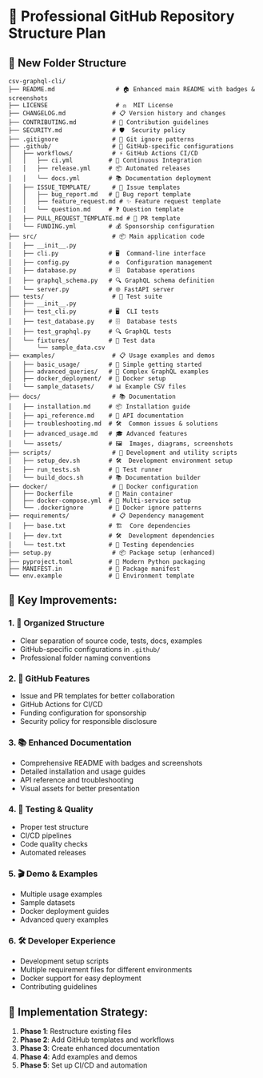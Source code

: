 # 🚀 Professional GitHub Repository Structure Plan

## 📁 New Folder Structure

```
csv-graphql-cli/
├── README.md                 # 🏠 Enhanced main README with badges & screenshots
├── LICENSE                   # ⚖️  MIT License
├── CHANGELOG.md             # 📋 Version history and changes
├── CONTRIBUTING.md          # 🤝 Contribution guidelines
├── SECURITY.md              # 🛡️  Security policy
├── .gitignore               # 🚫 Git ignore patterns
├── .github/                 # 🐙 GitHub-specific configurations
│   ├── workflows/           # ⚡ GitHub Actions CI/CD
│   │   ├── ci.yml          # 🧪 Continuous Integration
│   │   ├── release.yml     # 📦 Automated releases
│   │   └── docs.yml        # 📚 Documentation deployment
│   ├── ISSUE_TEMPLATE/      # 📝 Issue templates
│   │   ├── bug_report.md   # 🐛 Bug report template
│   │   ├── feature_request.md # ✨ Feature request template
│   │   └── question.md     # ❓ Question template
│   ├── PULL_REQUEST_TEMPLATE.md # 🔄 PR template
│   └── FUNDING.yml         # 💰 Sponsorship configuration
├── src/                     # 📦 Main application code
│   ├── __init__.py         
│   ├── cli.py              # 🖥️  Command-line interface
│   ├── config.py           # ⚙️  Configuration management
│   ├── database.py         # 🗄️  Database operations
│   ├── graphql_schema.py   # 🔍 GraphQL schema definition
│   └── server.py           # 🌐 FastAPI server
├── tests/                   # 🧪 Test suite
│   ├── __init__.py
│   ├── test_cli.py         # 🖥️  CLI tests
│   ├── test_database.py    # 🗄️  Database tests
│   ├── test_graphql.py     # 🔍 GraphQL tests
│   └── fixtures/           # 📄 Test data
│       └── sample_data.csv
├── examples/                # 📋 Usage examples and demos
│   ├── basic_usage/        # 🚀 Simple getting started
│   ├── advanced_queries/   # 🎯 Complex GraphQL examples
│   ├── docker_deployment/  # 🐳 Docker setup
│   └── sample_datasets/    # 📊 Example CSV files
├── docs/                    # 📚 Documentation
│   ├── installation.md     # 📦 Installation guide
│   ├── api_reference.md    # 🔗 API documentation
│   ├── troubleshooting.md  # 🛠️  Common issues & solutions
│   ├── advanced_usage.md   # 🎓 Advanced features
│   └── assets/             # 🖼️  Images, diagrams, screenshots
├── scripts/                 # 🔧 Development and utility scripts
│   ├── setup_dev.sh        # 🛠️  Development environment setup
│   ├── run_tests.sh        # 🧪 Test runner
│   └── build_docs.sh       # 📚 Documentation builder
├── docker/                  # 🐳 Docker configuration
│   ├── Dockerfile          # 🐳 Main container
│   ├── docker-compose.yml  # 🔗 Multi-service setup
│   └── .dockerignore       # 🚫 Docker ignore patterns
├── requirements/            # 📋 Dependency management
│   ├── base.txt            # 🏗️  Core dependencies
│   ├── dev.txt             # 🛠️  Development dependencies
│   └── test.txt            # 🧪 Testing dependencies
├── setup.py                 # 📦 Package setup (enhanced)
├── pyproject.toml          # 🔧 Modern Python packaging
├── MANIFEST.in             # 📄 Package manifest
└── env.example             # 🔑 Environment template
```

## 🎯 Key Improvements:

### 1. 📁 **Organized Structure**
- Clear separation of source code, tests, docs, examples
- GitHub-specific configurations in `.github/`
- Professional folder naming conventions

### 2. 🐙 **GitHub Features**
- Issue and PR templates for better collaboration
- GitHub Actions for CI/CD
- Funding configuration for sponsorship
- Security policy for responsible disclosure

### 3. 📚 **Enhanced Documentation**
- Comprehensive README with badges and screenshots
- Detailed installation and usage guides
- API reference and troubleshooting
- Visual assets for better presentation

### 4. 🧪 **Testing & Quality**
- Proper test structure
- CI/CD pipelines
- Code quality checks
- Automated releases

### 5. 🎬 **Demo & Examples**
- Multiple usage examples
- Sample datasets
- Docker deployment guides
- Advanced query examples

### 6. 🛠️ **Developer Experience**
- Development setup scripts
- Multiple requirement files for different environments
- Docker support for easy deployment
- Contributing guidelines

## 🚀 Implementation Strategy:

1. **Phase 1**: Restructure existing files
2. **Phase 2**: Add GitHub templates and workflows
3. **Phase 3**: Create enhanced documentation
4. **Phase 4**: Add examples and demos
5. **Phase 5**: Set up CI/CD and automation 